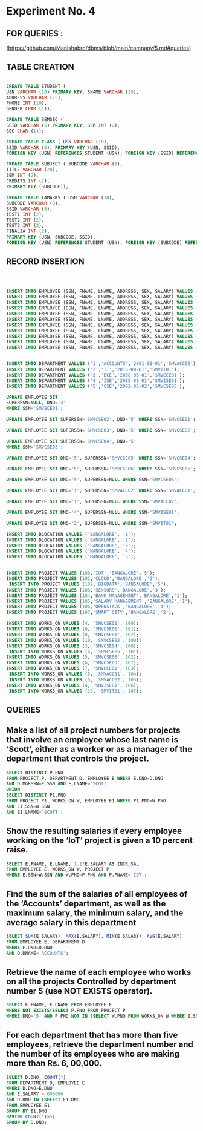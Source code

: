 # Experiment No. 4

## FOR QUERIES :
(https://github.com/Manishabro/dbms/blob/main/company/5.md#queries)


## TABLE CREATION 

```sql

CREATE TABLE STUDENT (
USN VARCHAR (10) PRIMARY KEY, SNAME VARCHAR (25),
ADDRESS VARCHAR (25),
PHONE INT (10),
GENDER CHAR (1));

CREATE TABLE SEMSEC (
SSID VARCHAR (5) PRIMARY KEY, SEM INT (2),
SEC CHAR (1));

CREATE TABLE CLASS ( USN VARCHAR (10),
SSID VARCHAR (5), PRIMARY KEY (USN, SSID),
FOREIGN KEY (USN) REFERENCES STUDENT (USN), FOREIGN KEY (SSID) REFERENCES SEMSEC (SSID));

CREATE TABLE SUBJECT ( SUBCODE VARCHAR (8),
TITLE VARCHAR (20),
SEM INT (2),
CREDITS INT (2),
PRIMARY KEY (SUBCODE));

CREATE TABLE IAMARKS ( USN VARCHAR (10),
SUBCODE VARCHAR (8),
SSID VARCHAR (5),
TEST1 INT (2),
TEST2 INT (2),
TEST3 INT (2),
FINALIA INT (2),
PRIMARY KEY (USN, SUBCODE, SSID),
FOREIGN KEY (USN) REFERENCES STUDENT (USN), FOREIGN KEY (SUBCODE) REFERENCES SUBJECT (SUBCODE), FOREIGN KEY (SSID) REFERENCES SEMSEC (SSID));

```

##  RECORD INSERTION 

```sql



INSERT INTO EMPLOYEE (SSN, FNAME, LNAME, ADDRESS, SEX, SALARY) VALUES ('SMVECE01','JOHN','SCOTT','BANGALORE','M', 450000);
INSERT INTO EMPLOYEE (SSN, FNAME, LNAME, ADDRESS, SEX, SALARY) VALUES ('SMVCSE01','JAMES','SMITH','BANGALORE','M', 500000);
INSERT INTO EMPLOYEE (SSN, FNAME, LNAME, ADDRESS, SEX, SALARY) VALUES ('SMVCSE02','HEARN','BAKER','BANGALORE','M', 700000);
INSERT INTO EMPLOYEE (SSN, FNAME, LNAME, ADDRESS, SEX, SALARY) VALUES ('SMVCSE03','EDWARD','SCOTT','MYSORE','M', 500000);
INSERT INTO EMPLOYEE (SSN, FNAME, LNAME, ADDRESS, SEX, SALARY) VALUES ('SMVCSE04','PAVAN','HEGDE','MANGALORE','M', 650000);
INSERT INTO EMPLOYEE (SSN, FNAME, LNAME, ADDRESS, SEX, SALARY) VALUES ('SMVCSE05','GIRISH','MALYA','MYSORE','M', 450000);
INSERT INTO EMPLOYEE (SSN, FNAME, LNAME, ADDRESS, SEX, SALARY) VALUES ('SMVCSE06','NEHA','SN','BANGALORE','F', 800000);
INSERT INTO EMPLOYEE (SSN, FNAME, LNAME, ADDRESS, SEX, SALARY) VALUES ('SMVACC01','AHANA','K','MANGALORE','F', 350000);
INSERT INTO EMPLOYEE (SSN, FNAME, LNAME, ADDRESS, SEX, SALARY) VALUES ('SMVACC02','SANTHOSH','KUMAR','MANGALORE','M', 300000);
INSERT INTO EMPLOYEE (SSN, FNAME, LNAME, ADDRESS, SEX, SALARY) VALUES ('SMVISE01','VEENA','M','MYSORE','M', 600000);
INSERT INTO EMPLOYEE (SSN, FNAME, LNAME, ADDRESS, SEX, SALARY) VALUES ('SMVIT01','NAGESH','HR','BANGALORE','M', 500000);


INSERT INTO DEPARTMENT VALUES ('1','ACCOUNTS','2001-01-01','SMVACC02');
INSERT INTO DEPARTMENT VALUES ('2','IT','2016-08-01','SMVIT01');
INSERT INTO DEPARTMENT VALUES ('3','ECE','2008-06-01','SMVECE01');
INSERT INTO DEPARTMENT VALUES ('4','ISE','2015-08-01','SMVISE01');
INSERT INTO DEPARTMENT VALUES ('5','CSE','2002-06-02','SMVCSE05');

UPDATE EMPLOYEE SET
SUPERSSN=NULL, DNO='3'
WHERE SSN='SMVECE01';

UPDATE EMPLOYEE SET SUPERSSN='SMVCSE02', DNO='5' WHERE SSN='SMVCSE01';

UPDATE EMPLOYEE SET SUPERSSN='SMVCSE03', DNO='5' WHERE SSN='SMVCSE02';

UPDATE EMPLOYEE SET SUPERSSN='SMVCSE04', DNO='5'
WHERE SSN='SMVCSE03';

UPDATE EMPLOYEE SET DNO='5', SUPERSSN='SMVCSE05' WHERE SSN='SMVCSE04';

UPDATE EMPLOYEE SET DNO='5', SUPERSSN='SMVCSE06' WHERE SSN='SMVCSE05';

UPDATE EMPLOYEE SET DNO='5', SUPERSSN=NULL WHERE SSN='SMVCSE06';

UPDATE EMPLOYEE SET DNO='1', SUPERSSN='SMVACC02' WHERE SSN='SMVACC01';

UPDATE EMPLOYEE SET DNO='1', SUPERSSN=NULL WHERE SSN='SMVACC02';

UPDATE EMPLOYEE SET DNO='4', SUPERSSN=NULL WHERE SSN='SMVISE01';

UPDATE EMPLOYEE SET DNO='2', SUPERSSN=NULL WHERE SSN='SMVIT01';

INSERT INTO DLOCATION VALUES ('BANGALORE', '1'); 
INSERT INTO DLOCATION VALUES ('BANGALORE', '2'); 
INSERT INTO DLOCATION VALUES ('BANGALORE', '3'); 
INSERT INTO DLOCATION VALUES ('MANGALORE', '4'); 
INSERT INTO DLOCATION VALUES ('MANGALORE', '5');


INSERT INTO PROJECT VALUES (100,'IOT','BANGALORE','5'); 
INSERT INTO PROJECT VALUES (101,'CLOUD','BANGALORE','5');
 INSERT INTO PROJECT VALUES (102,'BIGDATA','BANGALORE','5'); 
INSERT INTO PROJECT VALUES (103,'SENSORS','BANGALORE','3');
INSERT INTO PROJECT VALUES (104,'BANK MANAGEMENT','BANGALORE','1');
INSERT INTO PROJECT VALUES (105,'SALARY MANAGEMENT','BANGALORE','1'); 
INSERT INTO PROJECT VALUES (106,'OPENSTACK','BANGALORE','4');
INSERT INTO PROJECT VALUES (107,'SMART CITY','BANGALORE','2');

INSERT INTO WORKS_ON VALUES (4, 'SMVCSE01', 100); 
INSERT INTO WORKS_ON VALUES (6, 'SMVCSE01', 101); 
INSERT INTO WORKS_ON VALUES (8, 'SMVCSE01', 102); 
INSERT INTO WORKS_ON VALUES (10, 'SMVCSE02', 100);
INSERT INTO WORKS_ON VALUES (3, 'SMVCSE04', 100);
 INSERT INTO WORKS_ON VALUES (4, 'SMVCSE05', 101);
INSERT INTO WORKS_ON VALUES (5, 'SMVCSE06', 102); 
INSERT INTO WORKS_ON VALUES (6, 'SMVCSE03', 102); 
INSERT INTO WORKS_ON VALUES (7, 'SMVECE01', 103);
 INSERT INTO WORKS_ON VALUES (5, 'SMVACC01', 104);
 INSERT INTO WORKS_ON VALUES (6, 'SMVACC02', 105); 
INSERT INTO WORKS_ON VALUES (4, 'SMVISE01', 106);
 INSERT INTO WORKS_ON VALUES (10, 'SMVIT01', 107);

```

## QUERIES




## Make a list of all project numbers for projects that involve an employee whose last name is ‘Scott’, either as a worker or as a manager of the department that controls the project.
   
```sql
SELECT DISTINCT P.PNO
FROM PROJECT P, DEPARTMENT D, EMPLOYEE E WHERE E.DNO=D.DNO
AND D.MGRSSN=E.SSN AND E.LNAME='SCOTT'
UNION
SELECT DISTINCT P1.PNO
FROM PROJECT P1, WORKS_ON W, EMPLOYEE E1 WHERE P1.PNO=W.PNO
AND E1.SSN=W.SSN
AND E1.LNAME='SCOTT';


```

## Show the resulting salaries if every employee working on the ‘IoT’ project is given a 10 percent raise.
   
```sql
SELECT E.FNAME, E.LNAME, 1.1*E.SALARY AS INCR_SAL
FROM EMPLOYEE E, WORKS_ON W, PROJECT P
WHERE E.SSN=W.SSN AND W.PNO=P.PNO AND P.PNAME='IOT';


```

## Find the sum of the salaries of all employees of the ‘Accounts’ department, as well as the maximum salary, the minimum salary, and the average salary in this department
   
```sql
SELECT SUM(E.SALARY), MAX(E.SALARY), MIN(E.SALARY), AVG(E.SALARY)
FROM EMPLOYEE E, DEPARTMENT D
WHERE E.DNO=D.DNO
AND D.DNAME='ACCOUNTS';

```

## Retrieve the name of each employee who works on all the projects Controlled by department number 5 (use NOT EXISTS operator).


```sql
SELECT E.FNAME, E.LNAME FROM EMPLOYEE E
WHERE NOT EXISTS(SELECT P.PNO FROM PROJECT P
WHERE DNO='5' AND P.PNO NOT IN (SELECT W.PNO FROM WORKS_ON W WHERE E.SSN=W.SSN));
```

## For each department that has more than five employees, retrieve the department number and the number of its employees who are making more than Rs. 6, 00,000.
   
```sql
SELECT D.DNO, COUNT(*)
FROM DEPARTMENT D, EMPLOYEE E
WHERE D.DNO=E.DNO
AND E.SALARY > 600000
AND D.DNO IN (SELECT E1.DNO
FROM EMPLOYEE E1
GROUP BY E1.DNO
HAVING COUNT(*)>5)
GROUP BY D.DNO;
```

